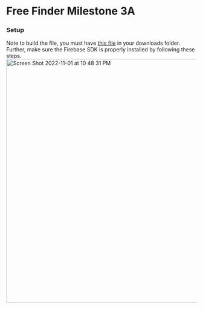 # Free Finder Milestone 3A

### Setup
Note to build the file, you must have [this file](https://drive.google.com/file/d/1-k-jIW9Fjk6gHhQ-BMNcPTKg1eBymrRK/view?usp=sharing) in your downloads folder. Further, make sure the Firebase SDK is properly installed by following these steps.
<img width="645" alt="Screen Shot 2022-11-01 at 10 48 31 PM" src="https://user-images.githubusercontent.com/67760788/199391222-e92317fd-1d9c-4c24-93ef-295c9445fbfe.png">
